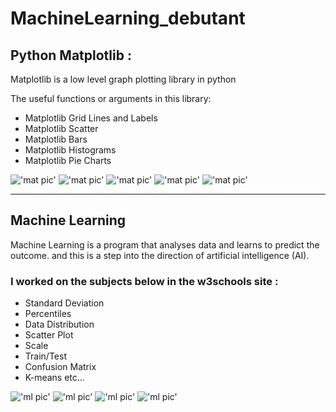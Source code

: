 # MachineLearning_debutant

## Python Matplotlib :

Matplotlib is a low level graph plotting library in python


The useful functions or arguments in this library:

- Matplotlib Grid Lines and Labels
- Matplotlib Scatter
- Matplotlib Bars
- Matplotlib Histograms
- Matplotlib Pie Charts

!['mat pic'](imgs/grid&lables.png)
!['mat pic'](imgs/scattercolors.png)
!['mat pic'](imgs/bars.png)
!['mat pic'](imgs/histogram.png)
!['mat pic'](imgs/piechart.png)

---


## Machine Learning

Machine Learning is a program that analyses data and learns to predict the outcome. and this is a step into the direction of artificial intelligence (AI).

### I worked on the subjects below in the w3schools site :

- Standard Deviation
- Percentiles
- Data Distribution
- Scatter Plot
- Scale
- Train/Test
- Confusion Matrix
- K-means etc...

!['ml pic'](imgs/1.png)
!['ml pic'](imgs/2.png)
!['ml pic'](imgs/3.png)
!['ml pic'](imgs/4.png)